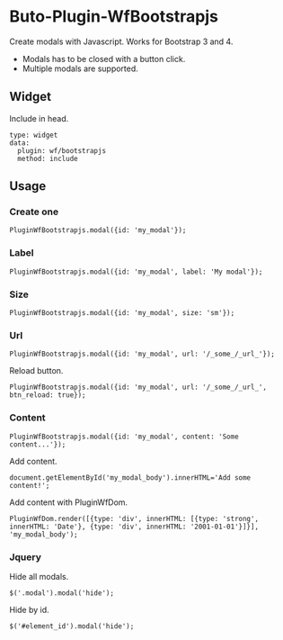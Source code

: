 # Buto-Plugin-WfBootstrapjs

Create modals with Javascript. Works for Bootstrap 3 and 4.

- Modals has to be closed with a button click.
- Multiple modals are supported.

## Widget
Include in head.
```
type: widget
data:
  plugin: wf/bootstrapjs
  method: include
```


## Usage
### Create one
```
PluginWfBootstrapjs.modal({id: 'my_modal'});
```
### Label
```
PluginWfBootstrapjs.modal({id: 'my_modal', label: 'My modal'});
```
### Size
```
PluginWfBootstrapjs.modal({id: 'my_modal', size: 'sm'});
```
### Url
```
PluginWfBootstrapjs.modal({id: 'my_modal', url: '/_some_/_url_'});
```
Reload button.
```
PluginWfBootstrapjs.modal({id: 'my_modal', url: '/_some_/_url_', btn_reload: true});
```
### Content
```
PluginWfBootstrapjs.modal({id: 'my_modal', content: 'Some content...'});
```
Add content.
```
document.getElementById('my_modal_body').innerHTML='Add some content!';
```
Add content with PluginWfDom.
```
PluginWfDom.render([{type: 'div', innerHTML: [{type: 'strong', innerHTML: 'Date'}, {type: 'div', innerHTML: '2001-01-01'}]}], 'my_modal_body');
```


### Jquery
Hide all modals.
```
$('.modal').modal('hide');
```
Hide by id.
```
$('#element_id').modal('hide');
```
